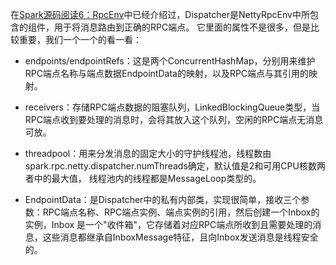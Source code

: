 在[Spark源码阅读6：RpcEnv](/Spark源码阅读6-RpcEnv/)中已经介绍过，Dispatcher是NettyRpcEnv中所包含的组件，用于将消息路由到正确的RPC端点。
它里面的属性不是很多，但是比较重要，我们一个一个的看一看：
  * endpoints/endpointRefs：这是两个ConcurrentHashMap，分别用来维护RPC端点名称与端点数据EndpointData的映射，以及RPC端点与其引用的映射。

  * receivers：存储RPC端点数据的阻塞队列，LinkedBlockingQueue类型，当RPC端点收到要处理的消息时，会将其放入这个队列，空闲的RPC端点无消息可放。

  * threadpool：用来分发消息的固定大小的守护线程池，线程数由spark.rpc.netty.dispatcher.numThreads确定，默认值是2和可用CPU核数两者中的最大值，
  线程池内的线程都是MessageLoop类型的。

  * EndpointData：是Dispatcher中的私有内部类，实现很简单，接收三个参数：RPC端点名称、RPC端点实例、端点实例的引用，然后创建一个Inbox的实例，Inbox
  是一个"收件箱"，它存储着对应RPC端点所收到且需要处理的消息，这些消息都继承自InboxMessage特征，且向Inbox发送消息是线程安全的。